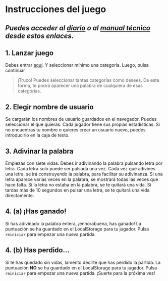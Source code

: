 # Instrucciones del juego
## *Puedes acceder al [diario](./diary.md) o al [manual técnico](./manual-tecnico.md) desde estos enlaces.*

## 1. Lanzar juego
Debes entrar [aquí](https://gbagur-dwec-ahorcado.netlify.app/categorias.html). Y seleccionar mínimo una categoría. Luego, pulsa continuar
> ¡Truco! Puedes seleccionar tantas categorías como desees. De esta forma, te podrá aparecer una palabra de cualquiera de esas categorías.

## 2. Elegir nombre de usuario
Se cargarán los nombres de usuario guardados en el navegador. Puedes seleccionar el que quieras. Cada jugador tiene sus propias estadísticas. Si no encuentras tu nombre o quieres crear un usuario nuevo, puedes introducirlo en la caja de texto.

## 3. Adivinar la palabra
Empiezas con siete vidas. Debes ir adivinando la palabra pulsando letra por letra. Cada letra solo puede ser pulsada una vez. Cada vez que adivines una letra, se irá construyendo la palabra, para facilitar su adivinanza. Si una letra aparece varias veces en la palabra, se mostrará todas las veces que hace falta. Si la letra no estaba en la palabra, se te quitará una vida. Si tardas más de 10 segundos en pulsar una letra, se te quitará una vida directamente.

## 4. (a) ¡Has ganado!
Si has adivinado la palabra entera, ¡enhorabuena, has ganado! La puntuación se ha guardado en el LocalStorage para tu jugador. Pulsa `reiniciar` para empezar una nueva partida.

## 4. (b) Has perdido...
Si te has quedado sin vidas, lamento decirte que has perdido la partida. La puntuación **NO** se ha guardado en el LocalStorage para tu jugador. Pulsa `reiniciar` para empezar una nueva partida. ¡Suerte para la próxima vez!